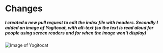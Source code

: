 # <H1> Changes <H5> I created a new pull request to edit the index file with headers. Secondly I added an image of Yogitocat, with alt-text (so the text is read aloud for people using screen readers and for when the image won't display)
![Image of Yogitocat](https://octodex.github.com/images/yogitocat.png)


